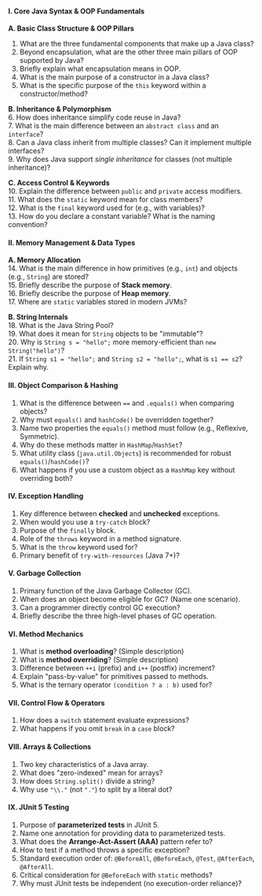 
#### **I. Core Java Syntax & OOP Fundamentals**  
**A. Basic Class Structure & OOP Pillars**  
1. What are the three fundamental components that make up a Java class?  
2. Beyond encapsulation, what are the other three main pillars of OOP supported by Java?  
3. Briefly explain what encapsulation means in OOP.  
4. What is the main purpose of a constructor in a Java class?  
5. What is the specific purpose of the `this` keyword within a constructor/method?  

**B. Inheritance & Polymorphism**  
6. How does inheritance simplify code reuse in Java?  
7. What is the main difference between an `abstract class` and an `interface`?  
8. Can a Java class inherit from multiple classes? Can it implement multiple interfaces?  
9. Why does Java support *single inheritance* for classes (not multiple inheritance)?  

**C. Access Control & Keywords**  
10. Explain the difference between `public` and `private` access modifiers.  
11. What does the `static` keyword mean for class members?  
12. What is the `final` keyword used for (e.g., with variables)?  
13. How do you declare a constant variable? What is the naming convention?  

#### **II. Memory Management & Data Types**  
**A. Memory Allocation**  
14. What is the main difference in how primitives (e.g., `int`) and objects (e.g., `String`) are stored?  
15. Briefly describe the purpose of **Stack memory**.  
16. Briefly describe the purpose of **Heap memory**.  
17. Where are `static` variables stored in modern JVMs?  

**B. String Internals**  
18. What is the Java String Pool?  
19. What does it mean for `String` objects to be "immutable"?  
20. Why is `String s = "hello";` more memory-efficient than `new String("hello")`?  
21. If `String s1 = "hello";` and `String s2 = "hello";`, what is `s1 == s2`? Explain why.  

#### **III. Object Comparison & Hashing**  
1. What is the difference between `==` and `.equals()` when comparing objects?  
2. Why must `equals()` and `hashCode()` be overridden together?  
3. Name two properties the `equals()` method must follow (e.g., Reflexive, Symmetric).  
4. Why do these methods matter in `HashMap`/`HashSet`?  
5. What utility class (`java.util.Objects`) is recommended for robust `equals()`/`hashCode()`?  
6. What happens if you use a custom object as a `HashMap` key without overriding both?  

#### **IV. Exception Handling**  
1. Key difference between **checked** and **unchecked** exceptions.  
2. When would you use a `try-catch` block?  
3. Purpose of the `finally` block.  
4. Role of the `throws` keyword in a method signature.  
5. What is the `throw` keyword used for?  
6. Primary benefit of `try-with-resources` (Java 7+)?  

#### **V. Garbage Collection**  
1. Primary function of the Java Garbage Collector (GC).  
2. When does an object become eligible for GC? (Name one scenario).  
3. Can a programmer directly control GC execution?  
4. Briefly describe the three high-level phases of GC operation.  

#### **VI. Method Mechanics**  
1. What is **method overloading**? (Simple description)  
2. What is **method overriding**? (Simple description)  
3. Difference between `++i` (prefix) and `i++` (postfix) increment?  
4. Explain "pass-by-value" for primitives passed to methods.  
5. What is the ternary operator `(condition ? a : b)` used for?  

#### **VII. Control Flow & Operators**  
1. How does a `switch` statement evaluate expressions?  
2. What happens if you omit `break` in a `case` block?  

#### **VIII. Arrays & Collections**  
1. Two key characteristics of a Java array.  
2. What does "zero-indexed" mean for arrays?  
3. How does `String.split()` divide a string?  
4. Why use `"\\."` (not `"."`) to split by a literal dot?  

#### **IX. JUnit 5 Testing**  
1. Purpose of **parameterized tests** in JUnit 5.  
2. Name one annotation for providing data to parameterized tests.  
3. What does the **Arrange-Act-Assert (AAA)** pattern refer to?  
4. How to test if a method throws a specific exception?  
5. Standard execution order of: `@BeforeAll`, `@BeforeEach`, `@Test`, `@AfterEach`, `@AfterAll`.  
6. Critical consideration for `@BeforeEach` with `static` methods?  
7. Why must JUnit tests be independent (no execution-order reliance)?  
